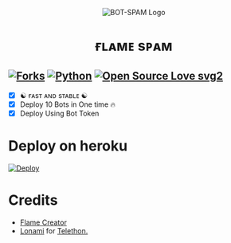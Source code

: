 <p align="center">
  <img src="["https://telegra.ph/file/2c23f012984fa91267146.jpg)" alt="BOT-SPAM Logo">
</p>
<h1 align="center">
  <b>ғʟᴀᴍᴇ sᴘᴀᴍ</b>
</h1>

[![Forks](https://img.shields.io/github/forks/MrRizoel/Spambot?style=flat-square&color=orange)](https://github.com/MrRizoel/Spambot/fork)
[![Python](https://img.shields.io/badge/Python-v3.9.7-blue)](https://www.python.org/)
[![Open Source Love svg2](https://badges.frapsoft.com/os/v2/open-source.svg?v=103)](https://github.com/MrRizoel/Spambot)   
----
 
- [x] ☯︎ ғᴀsᴛ ᴀɴᴅ sᴛᴀʙʟᴇ ☯︎
- [x] Deploy 10 Bots in One time 🔥
- [x] Deploy Using Bot Token 

# Deploy on heroku

[![Deploy](https://www.herokucdn.com/deploy/button.svg)](https://heroku.com/deploy?template=https://github.com/S780821/FlameSpam-heroku)


# Credits
* [Flame Creator](https://github.com/s780821)
* [Lonami](https://github.com/LonamiWebs/) for [Telethon.](https://github.com/LonamiWebs/Telethon)
